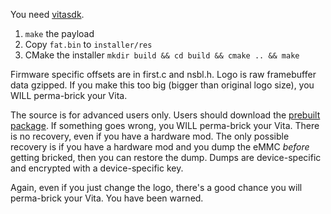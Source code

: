 You need [vitasdk](https://vitasdk.org/).

1. `make` the payload
2. Copy `fat.bin` to `installer/res`
3. CMake the installer `mkdir build && cd build && cmake .. && make`

Firmware specific offsets are in first.c and nsbl.h. Logo is raw framebuffer data gzipped. If you make this too big (bigger than original logo size), you WILL perma-brick your Vita.

The source is for advanced users only. Users should download the [prebuilt package](https://enso.henkaku.xyz/). If something goes wrong, you WILL perma-brick your Vita. There is no recovery, even if you have a hardware mod. The only possible recovery is if you have a hardware mod and you dump the eMMC _before_ getting bricked, then you can restore the dump. Dumps are device-specific and encrypted with a device-specific key.

Again, even if you just change the logo, there's a good chance you will perma-brick your Vita. You have been warned.
